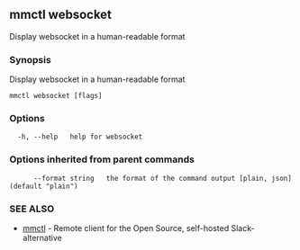 ## mmctl websocket

Display websocket in a human-readable format

### Synopsis

Display websocket in a human-readable format

```
mmctl websocket [flags]
```

### Options

```
  -h, --help   help for websocket
```

### Options inherited from parent commands

```
      --format string   the format of the command output [plain, json] (default "plain")
```

### SEE ALSO

* [mmctl](mmctl.md)	 - Remote client for the Open Source, self-hosted Slack-alternative

